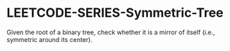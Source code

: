# LEETCODE-SERIES-Symmetric-Tree
Given the root of a binary tree, check whether it is a mirror of itself (i.e., symmetric around its center).
